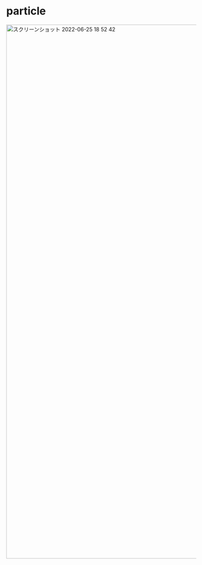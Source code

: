 # particle
<img width="1417" alt="スクリーンショット 2022-06-25 18 52 42" src="https://user-images.githubusercontent.com/39507718/175768522-cf58dc6e-baa9-4e69-be52-36c0fb17421a.png">
